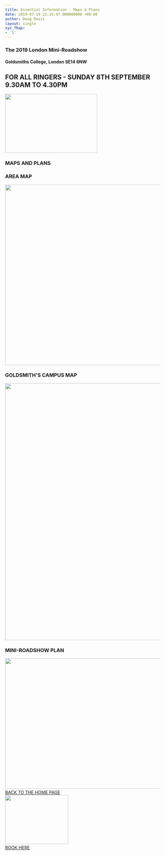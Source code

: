 ```yaml
---
title: Essential Information - Maps & Plans
date: 2019-07-19 22:15:47.000000000 +00:00
author: Doug Davis
layout: single
xyz_fbap:
- '1'
---
```

### The 2019 London Mini-Roadshow

#### Goldsmiths College, London SE14 6NW

## FOR ALL RINGERS - SUNDAY 8TH SEPTEMBER 9.30AM TO 4.30PM

<img loading="lazy" width="300" height="191" src="https://cccbr.org.uk/wp-content/uploads/2019/05/london2019_logo-300x191.jpg" alt="" srcset="https://cccbr.org.uk/wp-content/uploads/2019/05/london2019_logo-300x191.jpg 300w, https://cccbr.org.uk/wp-content/uploads/2019/05/london2019_logo.jpg 540w" sizes="(max-width: 300px) 100vw, 300px" /> 

### MAPS AND PLANS

### AREA MAP

<img loading="lazy" width="768" height="585" src="https://cccbr.org.uk/wp-content/uploads/2019/07/area-e1563570922803-768x585.png" alt="" srcset="https://cccbr.org.uk/wp-content/uploads/2019/07/area-e1563570922803-768x585.png 768w, https://cccbr.org.uk/wp-content/uploads/2019/07/area-e1563570922803-300x228.png 300w, https://cccbr.org.uk/wp-content/uploads/2019/07/area-e1563570922803-600x457.png 600w, https://cccbr.org.uk/wp-content/uploads/2019/07/area-e1563570922803.png 900w" sizes="(max-width: 768px) 100vw, 768px" /> 

### GOLDSMITH&apos;S CAMPUS MAP

<img loading="lazy" width="699" height="832" src="https://cccbr.org.uk/wp-content/uploads/2019/07/campus.png" alt="" srcset="https://cccbr.org.uk/wp-content/uploads/2019/07/campus.png 699w, https://cccbr.org.uk/wp-content/uploads/2019/07/campus-252x300.png 252w, https://cccbr.org.uk/wp-content/uploads/2019/07/campus-300x357.png 300w, https://cccbr.org.uk/wp-content/uploads/2019/07/campus-600x714.png 600w" sizes="(max-width: 699px) 100vw, 699px" /> 

### MINI-ROADSHOW PLAN

<img loading="lazy" width="768" height="423" src="https://cccbr.org.uk/wp-content/uploads/2019/07/plan-e1563570941816-768x423.png" alt="" srcset="https://cccbr.org.uk/wp-content/uploads/2019/07/plan-e1563570941816-768x423.png 768w, https://cccbr.org.uk/wp-content/uploads/2019/07/plan-e1563570941816-300x165.png 300w, https://cccbr.org.uk/wp-content/uploads/2019/07/plan-e1563570941816-600x330.png 600w, https://cccbr.org.uk/wp-content/uploads/2019/07/plan-e1563570941816.png 957w" sizes="(max-width: 768px) 100vw, 768px" />  
<a href="/about/annual-meetings/2019-meeting/mini-roadshow/" role="button"><br /> BACK TO THE HOME PAGE<br /> </a>  
<img loading="lazy" width="205" height="159" src="https://cccbr.org.uk/wp-content/uploads/2019/07/reserve.jpg" alt="" />  
<a href="https://events./product/annual-meeting-2019/" target="_blank" role="button" rel="noopener noreferrer"><br /> BOOK HERE<br /> </a>
